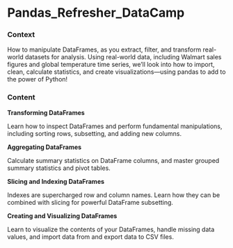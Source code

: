 # Pandas_Refresher_DataCamp

### Context
How to manipulate DataFrames, as you extract, filter, and transform real-world datasets for analysis. Using real-world data, including Walmart sales figures and global temperature time series, we’ll look into how to import, clean, calculate statistics, and create visualizations—using pandas to add to the power of Python!

### Content
**Transforming DataFrames**
<p>Learn how to inspect DataFrames and perform fundamental manipulations, including sorting rows, subsetting, and adding new columns.</p>

**Aggregating DataFrames**
<p>Calculate summary statistics on DataFrame columns, and master grouped summary statistics and pivot tables.</p>

**Slicing and Indexing DataFrames**
<p>Indexes are supercharged row and column names. Learn how they can be combined with slicing for powerful DataFrame subsetting.</p>

**Creating and Visualizing DataFrames**
<p>Learn to visualize the contents of your DataFrames, handle missing data values, and import data from and export data to CSV files.</p>
